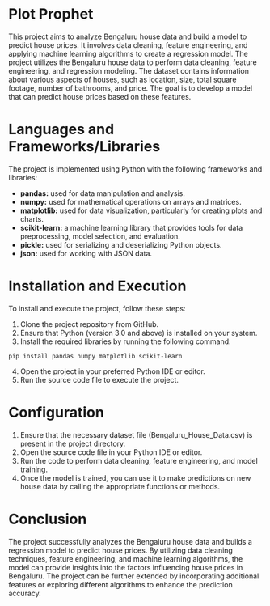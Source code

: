 # Plot Prophet
This project aims to analyze Bengaluru house data and build a model to predict house prices. It involves data cleaning, feature engineering, and applying machine learning algorithms to create a regression model. The project utilizes the Bengaluru house data to perform data cleaning, feature engineering, and regression modeling. The dataset contains information about various aspects of houses, such as location, size, total square footage, number of bathrooms, and price. The goal is to develop a model that can predict house prices based on these features.

# Languages and Frameworks/Libraries
The project is implemented using Python with the following frameworks and libraries:

* **pandas:** used for data manipulation and analysis.
* **numpy:** used for mathematical operations on arrays and matrices.
* **matplotlib:** used for data visualization, particularly for creating plots and charts.
* **scikit-learn:** a machine learning library that provides tools for data preprocessing, model selection, and evaluation.
* **pickle:** used for serializing and deserializing Python objects.
* **json:** used for working with JSON data.

# Installation and Execution
To install and execute the project, follow these steps:

1. Clone the project repository from GitHub.
2. Ensure that Python (version 3.0 and above) is installed on your system.
3. Install the required libraries by running the following command:
```
pip install pandas numpy matplotlib scikit-learn
```
4. Open the project in your preferred Python IDE or editor.
5. Run the source code file to execute the project.

# Configuration
1. Ensure that the necessary dataset file (Bengaluru_House_Data.csv) is present in the project directory.
2. Open the source code file in your Python IDE or editor.
3. Run the code to perform data cleaning, feature engineering, and model training.
4. Once the model is trained, you can use it to make predictions on new house data by calling the appropriate functions or methods.

# Conclusion
The project successfully analyzes the Bengaluru house data and builds a regression model to predict house prices. By utilizing data cleaning techniques, feature engineering, and machine learning algorithms, the model can provide insights into the factors influencing house prices in Bengaluru. The project can be further extended by incorporating additional features or exploring different algorithms to enhance the prediction accuracy.
